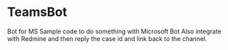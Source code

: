 # TeamsBot
Bot for MS
Sample code to do something with Microsoft Bot
Also integrate with Redmine and then reply the case id and link back to the channel.
